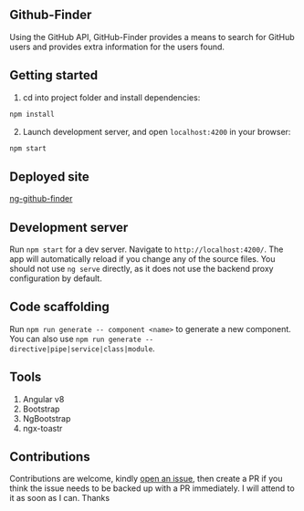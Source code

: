## Github-Finder

Using the GitHub API, GitHub-Finder provides a means to search for GitHub users and provides extra information for the users found.

## Getting started

1. cd into project folder and install dependencies:

```sh
npm install
```

2. Launch development server, and open `localhost:4200` in your browser:

```sh
npm start
```

## Deployed site

[ng-github-finder](https://github-finder-sage.now.sh)

## Development server

Run `npm start` for a dev server. Navigate to `http://localhost:4200/`. The app will automatically reload if you change
any of the source files.
You should not use `ng serve` directly, as it does not use the backend proxy configuration by default.

## Code scaffolding

Run `npm run generate -- component <name>` to generate a new component. You can also use
`npm run generate -- directive|pipe|service|class|module`.

## Tools

1. Angular v8
2. Bootstrap
3. NgBootstrap
4. ngx-toastr

## Contributions

Contributions are welcome, kindly [open an issue](https://github.com/Benneee/ng-github-finder/issues), then create a PR if you think the issue needs to be backed up with a PR immediately. I will attend to it as soon as I can. Thanks
